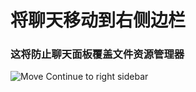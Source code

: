 # 将聊天移动到右侧边栏

### 这将防止聊天面板覆盖文件资源管理器

![Move Continue to right sidebar](./move-to-right-sidebar.gif)
